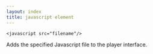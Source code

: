 ```yaml
---
layout: index
title: javascript element
---
```


    <javascript src="filename"/>

Adds the specified Javascript file to the player interface.

